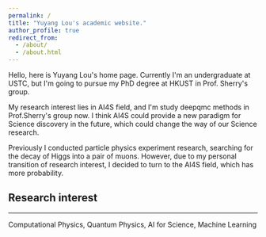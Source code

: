 ```yaml
---
permalink: /
title: "Yuyang Lou's academic website."
author_profile: true
redirect_from: 
  - /about/
  - /about.html
---
```


Hello, here is Yuyang Lou's home page. Currently I'm an undergraduate at USTC, but I'm going to pursue my PhD degree at HKUST in Prof. Sherry's group.

My research interest lies in AI4S field, and I'm study deepqmc methods in Prof.Sherry's group now. I think AI4S could provide a new paradigm for Science discovery in the future, which could change the way of our Science research.

Previously I conducted particle physics experiment research, searching for the decay of Higgs into a pair of muons. However, due to my personal transition of research interest, I decided to turn to the AI4S field, which has more probability.

## Research interest
---
Computational Physics, Quantum Physics, AI for Science, Machine Learning
